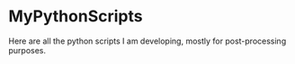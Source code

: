 # MyPythonScripts
Here are all the python scripts I am developing, mostly for post-processing purposes.
